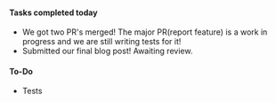 #### **Tasks completed today**
- We got two PR's merged! The major PR(report feature) is a work in progress and we are still writing tests for it!
- Submitted our final blog post! Awaiting review.
     
#### **To-Do**
   - Tests
